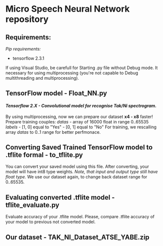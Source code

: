# Micro Speech Neural Network repository

## Requirements:
  *Pip requirements:*
  * tensorflow             2.3.1
  
  If using Visual Studio, be carefull for Starting .py file without Debug mode.
  It necessary for using multiprocessing (you're not capable to Debug multithreading and multiprocessing).

## TensorFlow model - Float_NN.py
  #### *Tensorflow 2.X - Convolutional model for recognise Tak/Ni spectrogram.*
  By using multiprocessing, now we can prepare our dataset **x4 - x8** faster!
  Prepare training couples: *datas* - array of 16000 float in range 0..65535
                            *labels* - [1, 0] equal to "Yes"
                                     - [0, 1] equal to "No"
  For training, we rescalling array *datas* to 0..1 range for better perfmonace.
  
  
  
## Converting Saved Trained TensorFlow model to .tflite formal - to_tflite.py
  You can convert your saved model using this file.
  After converting, your model will have int8 type weights.
  *Note, that input and output type still have float type.*
  We use our dataset again, to change back dataset range for 0..65535.  
  
## Evaluating converted .tflite model - tflite_evaluate.py
  Evaluate accuracy of your .tflite model. Please, compare .tflite accuracy of your model to previous not converted model.
  
## Our dataset - TAK_NI_Dataset_ATSE_YABE.zip
